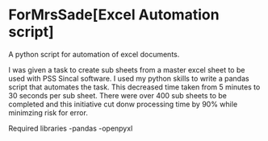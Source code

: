 # ForMrsSade[Excel Automation script]
A python script for automation of excel documents. 

I was given a task to create sub sheets from a master excel sheet to be used with PSS Sincal software. I used my python skills to write a pandas script that automates the task. This decreased time taken from 5 minutes to 30 seconds per sub sheet. There were over 400 sub sheets to be completed and this initiative cut donw processing time by 90% while minimzing risk for error.

Required libraries
-pandas
-openpyxl
